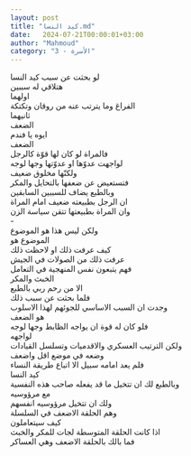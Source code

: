 ```yaml
---
layout: post
title: "كيد النسا.md"
date:   2024-07-21T00:00:01+03:00
author: "Mahmoud"
category: "3 - الأسرة"
---
```

لو بحثت عن سبب كيد النسا\
هتلاقي له سببين\
اولهما\
الفراغ وما يترتب عنه من روقان وتكتكة\
ثانيهما\
الضعف\
ايوه يا فندم\
الضعف\
فالمراة لو كان لها قوّة كالرجل\
لواجهت عدوّها او عدوّتها وجها لوجه\
ولكنّها مخلوق ضعيف\
فتستعيض عن ضعفها بالتحايل والمكر\
وبالطبع يضاف للسببين السابقين\
ان الرجل بطبيعته ضعيف امام المراة\
وان المراة بطبيعتها تتقن سياسة الزن\
-\
ولكن ليس هذا هو الموضوع\
الموضوع هو\
كيف عرفت ذلك او لاحظت ذلك\
عرفت ذلك من الصولات في الجيش\
فهم يتبعون نفس المنهجية في التعامل\
الخبث والمكر\
الا من رحم ربي بالطبع\
فلما بحثت عن سبب ذلك\
وجدت ان السبب الاساسي للجوئهم لهذا الاسلوب\
هو الضعف\
فلو كان له قوة ان يواجه الظابط وجها لوجه\
لواجهه\
ولكن الترتيب العسكري والاقدميات وتسلسل القيادات\
وضعه في موضع اقل واضعف\
فلم يعد امامه سبيل الا اتباع طريقة النساء\
كيد النسا\
وبالطبع لك ان تتخيل ما قد يفعله صاحب هذه النفسية\
مع مرؤوسيه\
ولك ان تتخيل مرؤوسيه انفسهم\
وهم الحلقة الاضعف في السلسلة\
كيف سيتعاملون\
اذا كانت الحلقة المتوسطة لجات للمكر والخبث\
فما بالك بالحلقة الاضعف وهي العساكر
